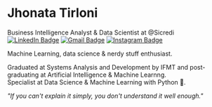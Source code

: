 # Jhonata Tirloni

Business Intelligence Analyst & Data Scientist at @Sicredi<br>
[![LinkedIn Badge](https://img.shields.io/badge/LinkedIn-3FA110?style=flat-square&logo=linkedin&logoColor=white&link=https://www.linkedin.com/in/jhonata-tirloni)](https://www.linkedin.com/in/jhonata-tirloni)
[![Gmail Badge](https://img.shields.io/badge/Gmail-3FA110?style=flat-square&logo=Gmail&logoColor=white&link=mailto:jhonatatirloni@gmail.com)](mailto:jhonatatirloni@gmail.com)
[![Instagram Badge](https://img.shields.io/badge/Instagram-3FA110?style=flat-square&logo=instagram&logoColor=white&link=https://www.instagram.com/jtirloni/)](https://www.instagram.com/jtirloni/)

Machine Learning, data science & nerdy stuff enthusiast.

Graduated at Systems Analysis and Development by IFMT and post-graduating at Artificial Intelligence & Machine Learnng.<br>
Specialist at Data Science & Machine Learning with Python 🐍.

<i>"If you can't explain it simply, you don't understand it well enough."</i>
